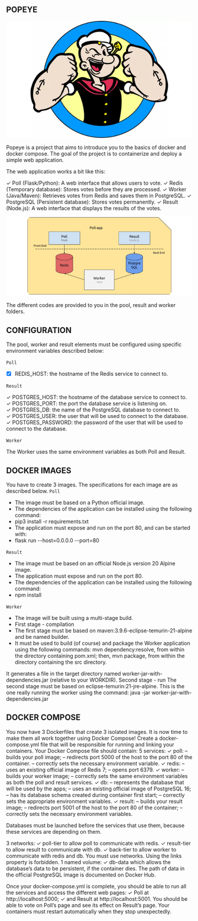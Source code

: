 ## POPEYE 
<p align="center">
  <img src="pictures/popeye.png" alt="popeye">
</p>

Popeye is a project that aims to introduce you to the basics of docker and docker compose.
The goal of the project is to containerize and deploy a simple web application.

The web application works a bit like this:

✓ Poll (Flask/Python): A web interface that allows users to vote.
✓ Redis (Temporary database): Stores votes before they are processed.
✓ Worker (Java/Maven): Retrieves votes from Redis and saves them in PostgreSQL.
✓ PostgreSQL (Persistent database): Stores votes permanently.
✓ Result (Node.js): A web interface that displays the results of the votes.

![application](pictures/application.png)

The different codes are provided to you in the pool, result and worker folders.

## CONFIGURATION 

The pool, worker and result elements must be configured using specific environment variables described below:

`Poll`

- [x] REDIS_HOST: the hostname of the Redis service to connect to.

`Result`

✓ POSTGRES_HOST: the hostname of the database service to connect to. <br>
✓ POSTGRES_PORT: the port the database service is listening on. <br>
✓ POSTGRES_DB: the name of the PostgreSQL database to connect to. <br>
✓ POSTGRES_USER: the user that will be used to connect to the database.<br>
✓ POSTGRES_PASSWORD: the password of the user that will be used to connect to the database.<br>

`Worker`

The Worker uses the same environment variables as both Poll and Result.<br>

## DOCKER IMAGES

You have to create 3 images.
The specifications for each image are as described below.
`Poll`

- The image must be based on a Python official image.
- The dependencies of the application can be installed using the following command:
- pip3 install -r requirements.txt
- The application must expose and run on the port 80, and can be started with:
- flask run --host=0.0.0.0 --port=80

`Result`

- The image must be based on an official Node.js version 20 Alpine image.
- The application must expose and run on the port 80.
- The dependencies of the application can be installed using the following command:
- npm install

`Worker`

- The image will be built using a multi-stage build.
- First stage - compilation
- The first stage must be based on maven:3.9.6-eclipse-temurin-21-alpine and be named builder.
- It must be used to build (of course) and package the Worker application using the following
commands:
    mvn dependency:resolve, from within the directory containing pom.xml;
    then, mvn package, from within the directory containing the src directory.

It generates a file in the target directory named worker-jar-with-dependencies.jar (relative to your
WORKDIR).
Second stage - run
The second stage must be based on eclipse-temurin:21-jre-alpine.
This is the one really running the worker using the command:
java -jar worker-jar-with-dependencies.jar

## DOCKER COMPOSE 

You now have 3 Dockerfiles that create 3 isolated images.
It is now time to make them all work together using Docker Compose!
Create a docker-compose.yml file that will be responsible for running and linking your containers.
Your Docker Compose file should contain:
5 services:
✓ poll:
– builds your poll image;
– redirects port 5000 of the host to the port 80 of the container.
– correctly sets the necessary environment variable.
✓ redis:
– uses an existing official image of Redis 7;
– opens port 6379.
✓ worker:
– builds your worker image;
– correctly sets the same environment variables as both the poll and result services.
✓ db:
– represents the database that will be used by the apps;
– uses an existing official image of PostgreSQL 16;
– has its database schema created during container first start;
– correctly sets the appropriate environment variables.
✓ result:
– builds your result image;
– redirects port 5001 of the host to the port 80 of the container;
– correctly sets the necessary environment variables.

Databases must be launched before the services that use them, because these services
are depending on them.

3 networks:
✓ poll-tier to allow poll to communicate with redis.
✓ result-tier to allow result to communicate with db.
✓ back-tier to allow worker to communicate with redis and db.
You must use networks. Using the links property is forbidden.
1 named volume:
✓ db-data which allows the database’s data to be persistent, if the container dies.
The path of data in the official PostgreSQL image is documented on Docker Hub.

Once your docker-compose.yml is complete, you should be able to run all the services and access the
different web pages:
✓ Poll at http://localhost:5000;
✓ and Result at http://localhost:5001.
You should be able to vote on Poll’s page and see its effect on Result’s page.
Your containers must restart automatically when they stop unexpectedly.
